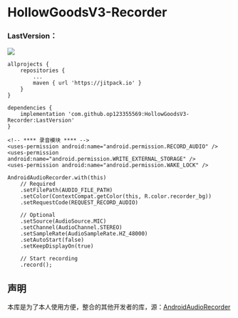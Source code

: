 # HollowGoodsV3-Recorder
### LastVersion：
[![](https://jitpack.io/v/op123355569/HollowGoodsV3-Recorder.svg)](https://jitpack.io/#op123355569/HollowGoodsV3-Recorder)

```
allprojects {
	repositories {
		...
		maven { url 'https://jitpack.io' }
	}
}
```

```
dependencies {
	implementation 'com.github.op123355569:HollowGoodsV3-Recorder:LastVersion'
}
```

```
<!-- **** 录音模块 **** -->
<uses-permission android:name="android.permission.RECORD_AUDIO" />
<uses-permission android:name="android.permission.WRITE_EXTERNAL_STORAGE" />
<uses-permission android:name="android.permission.WAKE_LOCK" />
```

```
AndroidAudioRecorder.with(this)
	// Required
	.setFilePath(AUDIO_FILE_PATH)
	.setColor(ContextCompat.getColor(this, R.color.recorder_bg))
	.setRequestCode(REQUEST_RECORD_AUDIO)

	// Optional
	.setSource(AudioSource.MIC)
	.setChannel(AudioChannel.STEREO)
	.setSampleRate(AudioSampleRate.HZ_48000)
	.setAutoStart(false)
	.setKeepDisplayOn(true)

	// Start recording
	.record();
```

## 声明
本库是为了本人使用方便，整合的其他开发者的库，源：[AndroidAudioRecorder](https://github.com/adrielcafe/AndroidAudioRecorder)
